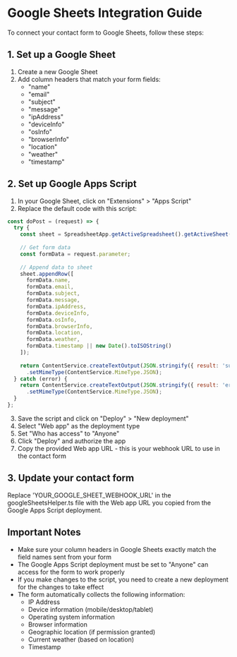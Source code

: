 
# Google Sheets Integration Guide

To connect your contact form to Google Sheets, follow these steps:

## 1. Set up a Google Sheet

1. Create a new Google Sheet
2. Add column headers that match your form fields: 
   - "name"
   - "email" 
   - "subject"
   - "message"
   - "ipAddress"
   - "deviceInfo"
   - "osInfo"
   - "browserInfo"
   - "location"
   - "weather"
   - "timestamp"

## 2. Set up Google Apps Script

1. In your Google Sheet, click on "Extensions" > "Apps Script"
2. Replace the default code with this script:

```javascript
const doPost = (request) => {
  try {
    const sheet = SpreadsheetApp.getActiveSpreadsheet().getActiveSheet();
    
    // Get form data
    const formData = request.parameter;
    
    // Append data to sheet
    sheet.appendRow([
      formData.name,
      formData.email,
      formData.subject,
      formData.message,
      formData.ipAddress,
      formData.deviceInfo,
      formData.osInfo,
      formData.browserInfo,
      formData.location,
      formData.weather,
      formData.timestamp || new Date().toISOString()
    ]);
    
    return ContentService.createTextOutput(JSON.stringify({ result: 'success' }))
      .setMimeType(ContentService.MimeType.JSON);
  } catch (error) {
    return ContentService.createTextOutput(JSON.stringify({ result: 'error', error: error.toString() }))
      .setMimeType(ContentService.MimeType.JSON);
  }
};
```

3. Save the script and click on "Deploy" > "New deployment"
4. Select "Web app" as the deployment type
5. Set "Who has access" to "Anyone"
6. Click "Deploy" and authorize the app
7. Copy the provided Web app URL - this is your webhook URL to use in the contact form

## 3. Update your contact form

Replace 'YOUR_GOOGLE_SHEET_WEBHOOK_URL' in the googleSheetsHelper.ts file with the Web app URL you copied from the Google Apps Script deployment.

## Important Notes

- Make sure your column headers in Google Sheets exactly match the field names sent from your form
- The Google Apps Script deployment must be set to "Anyone" can access for the form to work properly
- If you make changes to the script, you need to create a new deployment for the changes to take effect
- The form automatically collects the following information:
  - IP Address
  - Device information (mobile/desktop/tablet)
  - Operating system information
  - Browser information
  - Geographic location (if permission granted)
  - Current weather (based on location)
  - Timestamp

